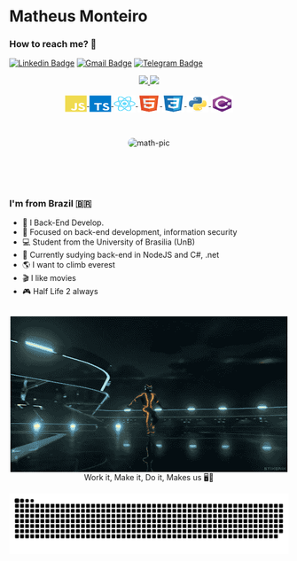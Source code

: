 <!--
### Hi there 👋
**matheusyanmonteiro** is a ✨ _special_ ✨ repository because its `README.md` (this file) appears on your GitHub profile.

Here are some ideas to get you started:

- 🔭 I’m currently working on ...
- 🌱 I’m currently learning ...
- 👯 I’m looking to collaborate on ...
- 🤔 I’m looking for help with ...
- 💬 Ask me about ...
- 📫 How to reach me: ...
- 😄 Pronouns: ...
- ⚡ Fun fact: ...
-->

# Matheus Monteiro

### How to reach me? 🔎

[![Linkedin Badge](https://img.shields.io/badge/-Matheus-blue?style=flat-square&logo=Linkedin&logoColor=white&link=https://www.linkedin.com/in/matheusyanmonte76iro-b5788a208/)](https://www.linkedin.com/in/matheusyanmonte76iro-b5788a208/)
[![Gmail Badge](https://img.shields.io/badge/-matheusyanmonteiro@gmail.com-c14438?style=flat-square&logo=Gmail&logoColor=white&link=mailto:matheusyanmonteiro@gmail.com)](mailto:matheusyanmonteiro@gmail.com)
[![Telegram Badge](https://img.shields.io/badge/-Matheusyanmonteiro-blue?style=flat-square&logo=Telegram&logoColor=white&link=https://t.me/Matheusyanmonteiro)](https://t.me/Matheusyanmonteiro)

<div align="center">
  <a href="https://github.com/matheusyanmonteiro">
  <img height="180em" src="https://github-readme-stats.vercel.app/api?username=matheusyanmonteiro&show_icons=true&theme=dracula&include_all_commits=true&count_private=true"/>
  <img height="180em" src="https://github-readme-stats.vercel.app/api/top-langs/?username=matheusyanmonteiro&layout=compact&langs_count=7&theme=dracula"/>
</div>

<div style="display: inline_block" align="center"><br>
  <img align="center" alt="math-Js" height="30" width="40" src="https://raw.githubusercontent.com/devicons/devicon/master/icons/javascript/javascript-plain.svg">
  <img align="center" alt="math-Ts" height="30" width="40" src="https://raw.githubusercontent.com/devicons/devicon/master/icons/typescript/typescript-plain.svg">
  <img align="center" alt="math-React" height="30" width="40" src="https://raw.githubusercontent.com/devicons/devicon/master/icons/react/react-original.svg">
  <img align="center" alt="math-HTML" height="30" width="40" src="https://raw.githubusercontent.com/devicons/devicon/master/icons/html5/html5-original.svg">
  <img align="center" alt="math-CSS" height="30" width="40" src="https://raw.githubusercontent.com/devicons/devicon/master/icons/css3/css3-original.svg">
  <img align="center" alt="math-Python" height="30" width="40" src="https://raw.githubusercontent.com/devicons/devicon/master/icons/python/python-original.svg">
  <img align="center" alt="math-Csharp" height="30" width="40" src="https://raw.githubusercontent.com/devicons/devicon/master/icons/csharp/csharp-original.svg">
</div>
 
  <a><br>
  <div align="center">
    <img align="center" alt="math-pic" height="150" style="border-radius:50px;" src="https://i.pinimg.com/564x/59/d7/81/59d781e502db0d8b7cef986d57424421.jpg?width=1000&height=1000">
  </div>
      <a><br><br><br><br>

### I'm from Brazil 🇧🇷  

- 🧠 I Back-End Develop. 
- 🎯 Focused on back-end development, information security
- 💻 Student from the University of Brasilia (UnB)
- 🚀 Currently sudying back-end in NodeJS and C#, .net
- 🌎 I want to climb everest
- 🎬 I like movies
- 🎮 Half Life 2 always
<br><br>

<div align='center'>
  <img align="center" src="gifs_home/tron.gif" alt="tron" width=500px />
  <br>
  Work it, Make it, Do it, Makes us 🖥💾
</div>

![](https://github.com/Platane/snk/raw/output/github-contribution-grid-snake.svg)
